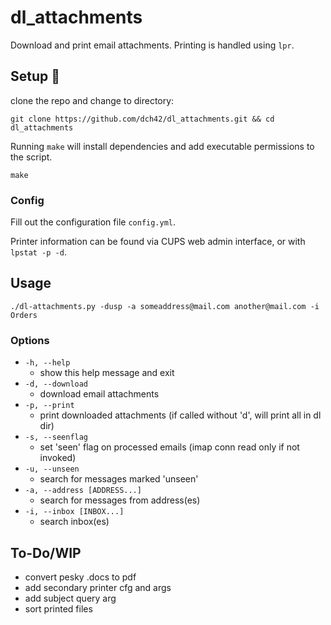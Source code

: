 # dl_attachments
Download and print email attachments. Printing is handled using `lpr`.

## Setup 🔧
clone the repo and change to directory:
~~~
git clone https://github.com/dch42/dl_attachments.git && cd dl_attachments
~~~

Running `make` will install dependencies and add executable permissions to the script.

~~~
make
~~~

### Config

Fill out the configuration file `config.yml`.

Printer information can be found via CUPS web admin interface, or with `lpstat -p -d`.

## Usage

~~~
./dl-attachments.py -dusp -a someaddress@mail.com another@mail.com -i Orders
~~~

### Options
- `-h, --help`
    - show this help message and exit
- `-d, --download`
    - download email attachments
- `-p, --print`
    - print downloaded attachments (if called without 'd', will print all in dl dir)
- `-s, --seenflag`
    - set 'seen' flag on processed emails (imap conn read only if not invoked)
- `-u, --unseen`
    - search for messages marked 'unseen'
- `-a, --address [ADDRESS...]`
    - search for messages from address(es)
- `-i, --inbox [INBOX...]`
    - search inbox(es)

## To-Do/WIP
- convert pesky .docs to pdf 
- add secondary printer cfg and args
- add subject query arg
- sort printed files